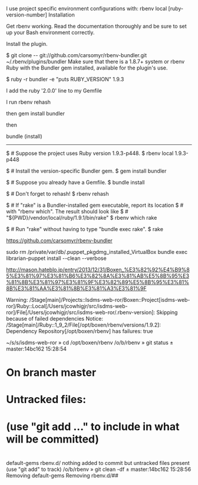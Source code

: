I use project specific environment configurations with:
rbenv local [ruby-version-number]
Installation

Get rbenv working. Read the documentation thoroughly and be sure to set up your Bash environment correctly.

Install the plugin.

$ git clone -- git://github.com/carsomyr/rbenv-bundler.git \
  ~/.rbenv/plugins/bundler
  Make sure that there is a 1.8.7+ system or rbenv Ruby with the Bundler gem installed, available for the plugin's use.

  $ ruby -r bundler -e "puts RUBY_VERSION"
      1.9.3
      
I add the
ruby '2.0.0'
line to my Gemfile

I run
rbenv rehash

then gem install bundler

then

bundle (install)

---------------------
$ # Suppose the project uses Ruby version 1.9.3-p448.
$ rbenv local 1.9.3-p448

$ # Install the version-specific Bundler gem.
$ gem install bundler

$ # Suppose you already have a Gemfile.
$ bundle install

$ # Don't forget to rehash!
$ rbenv rehash

$ # If "rake" is a Bundler-installed gem executable, report its location
$ # with "rbenv which". The result should look like
$ # "${PWD}/vendor/local/ruby/1.9.1/bin/rake"
$ rbenv which rake

$ # Run "rake" without having to type "bundle exec rake".
$ rake


https://github.com/carsomyr/rbenv-bundler


sudo rm /private/var/db/.puppet_pkgdmg_installed_VirtualBox
bundle exec librarian-puppet install --clean --verbose


http://mason.hateblo.jp/entry/2013/12/31/Boxen_%E3%82%92%E4%B9%85%E3%81%97%E3%81%B6%E3%82%8A%E3%81%AB%E5%8B%95%E3%81%8B%E3%81%97%E3%81%9F%E3%82%89%E5%8B%95%E3%81%8B%E3%81%AA%E3%81%8B%E3%81%A3%E3%81%9F


Warning: /Stage[main]/Projects::Isdms-web-ror/Boxen::Project[isdms-web-ror]/Ruby::Local[/Users/jcowhigjr/src/isdms-web-ror]/File[/Users/jcowhigjr/src/isdms-web-ror/.rbenv-version]: Skipping because of failed dependencies
Notice: /Stage[main]/Ruby::1_9_2/File[/opt/boxen/rbenv/versions/1.9.2]: Dependency Repository[/opt/boxen/rbenv] has failures: true

~/s/s/isdms-web-ror » cd /opt/boxen/rbenv
/o/b/rbenv » git status                                      ± master:14bc162 15:28:54
# On branch master
# Untracked files:
#   (use "git add <file>..." to include in what will be committed)
#
default-gems
rbenv.d/
nothing added to commit but untracked files present (use "git add" to track)
/o/b/rbenv » git clean -df                                   ± master:14bc162 15:28:56
Removing default-gems
Removing rbenv.d/##
